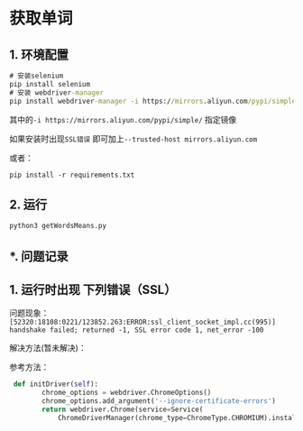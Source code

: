 # 获取单词

## 1. 环境配置

```cmd
# 安装selenium
pip install selenium
# 安装 webdriver-manager
pip install webdriver-manager -i https://mirrors.aliyun.com/pypi/simple/  --trusted-host mirrors.aliyun.com
```

其中的`-i https://mirrors.aliyun.com/pypi/simple/` 指定镜像

如果安装时出现`SSL错误` 即可加上`--trusted-host mirrors.aliyun.com`

或者：

```shell
pip install -r requirements.txt
```

## 2. 运行

```python
python3 getWordsMeans.py
```

## *. 问题记录

## 1. 运行时出现 下列错误（SSL）

问题现象：
`[52320:18108:0221/123852.263:ERROR:ssl_client_socket_impl.cc(995)] handshake failed; returned -1, SSL error code 1, net_error -100`

解决方法(暂未解决)：

参考方法：

```python
 def initDriver(self):
        chrome_options = webdriver.ChromeOptions()
        chrome_options.add_argument('--ignore-certificate-errors')
        return webdriver.Chrome(service=Service(
            ChromeDriverManager(chrome_type=ChromeType.CHROMIUM).install()),options=chrome_options)
```
